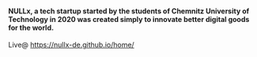 #### NULLx, a tech startup started by the students of Chemnitz University of Technology in 2020 was created simply to innovate better digital goods for the world.

Live@ https://nullx-de.github.io/home/
